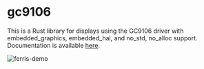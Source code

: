 # gc9106

This is a Rust library for displays using the GC9106 driver with embedded_graphics, embedded_hal, and no_std, no_alloc support. Documentation is available [here](https://docs.rs/gc9106).

![ferris-demo](https://i.imgur.com/T1086fn.jpg)
